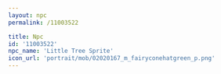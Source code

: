 ```yaml
---
layout: npc
permalink: /11003522

title: Npc
id: '11003522'
npc_name: 'Little Tree Sprite'
icon_url: 'portrait/mob/02020167_m_fairyconehatgreen_p.png'
---
```

